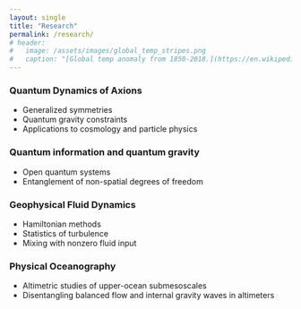 ```yaml
---
layout: single
title: "Research"
permalink: /research/
# header:
#   image: /assets/images/global_temp_stripes.png
#   caption: "[Global temp anomaly from 1850-2018.](https://en.wikipedia.org/wiki/Warming_stripes)"
---
```


### Quantum Dynamics of Axions

- Generalized symmetries
- Quantum gravity constraints
- Applications to cosmology and particle physics

### Quantum information and quantum gravity

- Open quantum systems
- Entanglement of non-spatial degrees of freedom

### Geophysical Fluid Dynamics

- Hamiltonian methods
- Statistics of turbulence
- Mixing with nonzero fluid input

### Physical Oceanography

- Altimetric studies of upper-ocean submesoscales
- Disentangling balanced flow and internal gravity waves in altimeters



